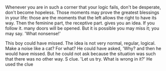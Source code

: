 Whenever you are in such a corner that your logic fails, don't be desperate, don't become hopeless. Those moments may prove the greatest blessings in your life: those are the moments that the left allows the 
right to have its way. Then the feminine part, the receptive part. gives you an idea. If you follow it. many 
doors will be opened. But it is possible you may miss it; you may say. 'What nonsense!' 

This boy could have missed. The idea is not very normal, regular, logical. Make a noise like a cat? For what? He could have asked, 'Why? and then he would have missed. But he could not ask because the situation was such that there was no other way. S 
clue. 
 'Let us try. What is wrong in it?' He used the clue
